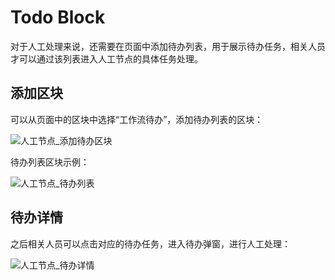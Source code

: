 # Todo Block

对于人工处理来说，还需要在页面中添加待办列表，用于展示待办任务，相关人员才可以通过该列表进入人工节点的具体任务处理。

## 添加区块

可以从页面中的区块中选择“工作流待办”，添加待办列表的区块：

![人工节点_添加待办区块](https://static-docs.nocobase.com/198b417454cd73b704267bf30fe5e647.png)

待办列表区块示例：

![人工节点_待办列表](https://static-docs.nocobase.com/cfefb0d2c6a91c5c9dfa550d6b220f34.png)

## 待办详情

之后相关人员可以点击对应的待办任务，进入待办弹窗，进行人工处理：

![人工节点_待办详情](https://static-docs.nocobase.com/ccfd0533deebff6b3f6ef4408066e688.png)
